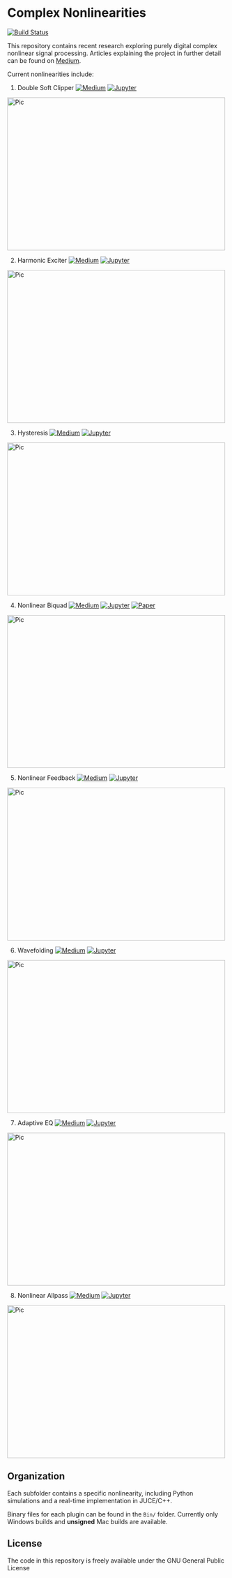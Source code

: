 # Complex Nonlinearities

[![Build Status](https://travis-ci.com/jatinchowdhury18/ComplexNonlinearities.svg?branch=master)](https://travis-ci.com/jatinchowdhury18/ComplexNonlinearities)

This repository contains recent research exploring purely digital complex nonlinear signal processing.
Articles explaining the project in further detail can be found on [Medium](https://medium.com/@jatinchowdhury18/complex-nonlinearities-episode-0-why-4ad9b3eed60f).

Current nonlinearities include:

1. Double Soft Clipper
[![Medium](https://img.shields.io/badge/Read%20on-Medium-blue)](https://medium.com/@jatinchowdhury18/complex-nonlinearities-episode-1-double-soft-clipper-5ce826fa82d6)
[![Jupyter](https://img.shields.io/badge/Read%20as-Jupyter-orange)](https://ccrma.stanford.edu/~jatin/ComplexNonlinearities/DoubleSoftClipper.html)

<img src="https://github.com/jatinchowdhury18/ComplexNonlinearities/blob/master/DoubleSoftClipper/Pics/Weird.png" alt="Pic" width="500" height="350">

2. Harmonic Exciter
[![Medium](https://img.shields.io/badge/Read%20on-Medium-blue)](https://medium.com/@jatinchowdhury18/complex-nonlinearities-epsiode-2-harmonic-exciter-cd883d888a43)
[![Jupyter](https://img.shields.io/badge/Read%20as-Jupyter-orange)](https://ccrma.stanford.edu/~jatin/ComplexNonlinearities/Exciter.html)

<img src="https://github.com/jatinchowdhury18/ComplexNonlinearities/blob/master/Exciter/Pics/exciter_static.png" alt="Pic" width="500" height="350">

3. Hysteresis
[![Medium](https://img.shields.io/badge/Read%20on-Medium-blue)](https://medium.com/@jatinchowdhury18/complex-nonlinearities-episode-3-hysteresis-fdeb2cd3e3f6)
[![Jupyter](https://img.shields.io/badge/Read%20as-Jupyter-orange)](https://ccrma.stanford.edu/~jatin/ComplexNonlinearities/Hysteresis.html)

<img src="https://github.com/jatinchowdhury18/ComplexNonlinearities/blob/master/Hysteresis/Pics/Extreme_Hysteresis.png" alt="Pic" width="500" height="350">

4. Nonlinear Biquad
[![Medium](https://img.shields.io/badge/Read%20on-Medium-blue)](https://medium.com/@jatinchowdhury18/complex-nonlinearities-episode-4-nonlinear-biquad-filters-ae6b3f23cb0e)
[![Jupyter](https://img.shields.io/badge/Read%20as-Jupyter-orange)](https://ccrma.stanford.edu/~jatin/ComplexNonlinearities/NLBiquad.html)
[![Paper](https://img.shields.io/badge/Read-Paper-yellow)](https://ccrma.stanford.edu/~jatin/ComplexNonlinearities/Nonlinear_Biquad.pdf)

<img src="https://github.com/jatinchowdhury18/ComplexNonlinearities/blob/master/NonlinearBiquad/Pics/NL-LowShelf.png" alt="Pic" width="500" height="350">

5. Nonlinear Feedback
[![Medium](https://img.shields.io/badge/Read%20on-Medium-blue)](https://medium.com/@jatinchowdhury18/complex-nonlinearities-episode-5-nonlinear-feedback-filters-115e65fc0402)
[![Jupyter](https://img.shields.io/badge/Read%20as-Jupyter-orange)](https://ccrma.stanford.edu/~jatin/ComplexNonlinearities/NLFeedback.html)

<img src="https://github.com/jatinchowdhury18/ComplexNonlinearities/blob/master/NonlinearFeedback/Pics/LPF-NL.png" alt="Pic" width="500" height="350">

6. Wavefolding
[![Medium](https://img.shields.io/badge/Read%20on-Medium-blue)](https://medium.com/@jatinchowdhury18/complex-nonlinearities-episode-6-wavefolding-9529b5fe4102)
[![Jupyter](https://img.shields.io/badge/Read%20as-Jupyter-orange)](https://ccrma.stanford.edu/~jatin/ComplexNonlinearities/Wavefolder.html)

<img src="https://github.com/jatinchowdhury18/ComplexNonlinearities/blob/master/Wavefolder/Pics/sat_wave.png" alt="Pic" width="500" height="350">

7. Adaptive EQ
[![Medium](https://img.shields.io/badge/Read%20on-Medium-blue)](https://medium.com/@jatinchowdhury18/complex-nonlinearities-episode-7-adaptive-eq-b74b889b00df)
[![Jupyter](https://img.shields.io/badge/Read%20as-Jupyter-orange)](https://ccrma.stanford.edu/~jatin/ComplexNonlinearities/CopyEQ.html)

<img src="https://github.com/jatinchowdhury18/ComplexNonlinearities/blob/master/CopyEQ/Pics/ex3_out.png" alt="Pic" width="500" height="350">

8. Nonlinear Allpass
[![Medium](https://img.shields.io/badge/Read%20on-Medium-blue)](https://medium.com/@jatinchowdhury18/complex-nonlinearities-episode-8-nonlinear-allpass-filters-bd177c71078f)
[![Jupyter](https://img.shields.io/badge/Read%20as-Jupyter-orange)](https://ccrma.stanford.edu/~jatin/ComplexNonlinearities/NLAllpass.html)

<img src="https://github.com/jatinchowdhury18/ComplexNonlinearities/blob/master/NonlinearAllpass/Pics/sine_nlapf.png" alt="Pic" width="500" height="350">

## Organization

Each subfolder contains a specific nonlinearity, including Python simulations
and a real-time implementation in JUCE/C++.

Binary files for each plugin can be found in the `Bin/` folder. Currently only Windows
builds and **unsigned** Mac builds are available.

## License

The code in this repository is freely available under the GNU General Public License

